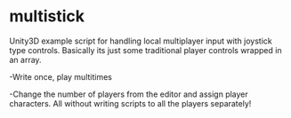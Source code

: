 # multistick
Unity3D example script for handling local multiplayer input with joystick type controls. Basically its just some traditional player controls wrapped in an array.

-Write once, play multitimes

-Change the number of players from the editor and assign player characters. All without writing scripts to all the players separately!
